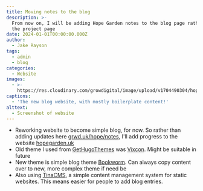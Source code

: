 ```yaml
---
title: Moving notes to the blog
description: >-
  From now on, I will be adding Hope Garden notes to the blog page rather than
  the project page
date: 2024-01-01T00:00:00.000Z
author:
  - Jake Rayson
tags:
  - admin
  - blog
categories:
  - Website
images:
  - >-
    https://res.cloudinary.com/growdigital/image/upload/v1704490304/hope/240105-new-blog-screenshot.jpg
captions:
  - 'The new blog website, with mostly boilerplate content!'
alttext:
  - Screenshot of website
---
```


* Reworking website to become simple blog, for now. So rather than adding updates here [grwd.uk/hope/notes](https://grwd.uk/hope/notes), I'll add progress to the website [hopegarden.uk](https://hopegarden.uk/)
* Old theme I used from [GetHugoThemes](https://gethugothemes.com/) was [Vixcon](https://gethugothemes.com/products/vixcon). Might be suitable in future
* New theme is simple blog theme [Bookworm](https://gethugothemes.com/products/bookworm). Can always copy content over to new, more complex theme if need be
* Also using [TinaCMS](https://tina.io/), a simple content management system for static websites. This means easier for people to add blog entries.
